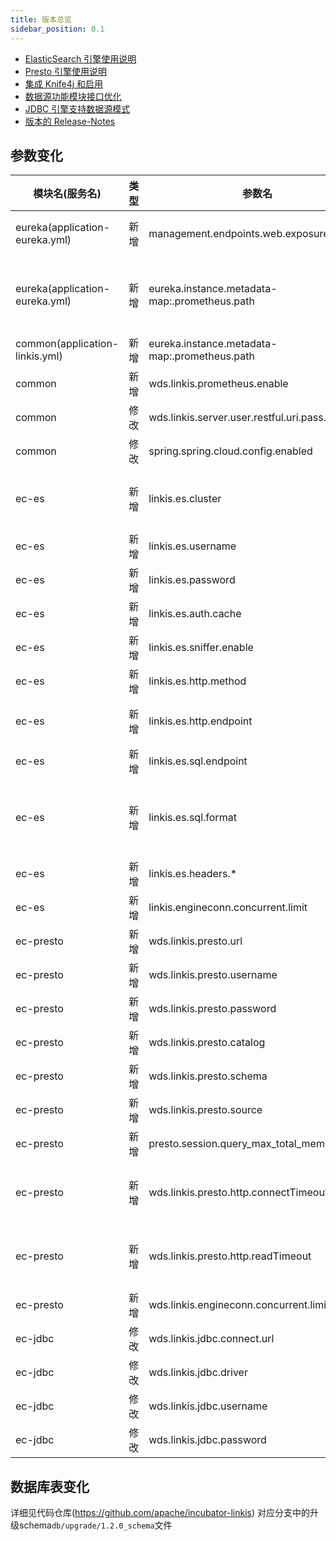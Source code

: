 ```yaml
---
title: 版本总览
sidebar_position: 0.1
--- 
```

- [ElasticSearch 引擎使用说明](/engine-usage/elasticsearch.md)
- [Presto 引擎使用说明](/engine-usage/presto.md)
- [集成 Knife4j 和启用](/deployment/involve-knife4j-into-linkis.md)
- [数据源功能模块接口优化](/api/http/linkis-ps-publicservice-api/metadataquery-api.md)
- [JDBC 引擎支持数据源模式](/engine-usage/jdbc.md)
- [版本的 Release-Notes](/download/release-notes-1.2.0)

## 参数变化 

| 模块名(服务名)| 类型  |     参数名                                                | 默认值             | 描述                                                    |
| ----------- | ----- | -------------------------------------------------------- | ---------------- | ------------------------------------------------------- |
|eureka(application-eureka.yml) | 新增  | management.endpoints.web.exposure.include|refresh,info,health,metrics   | Spring Boot Actuator暴露端口范围|
|eureka(application-eureka.yml)  | 新增   |eureka.instance.metadata-map:.prometheus.path| ${prometheus.path:/actuator/prometheus} | 注册在eureka元数据中的微服务prometheus监控端口|
|common(application-linkis.yml) | 新增  | eureka.instance.metadata-map:.prometheus.path| ${prometheus.path:${prometheus.endpoint}}} | 同上|
|common       | 新增  |wds.linkis.prometheus.enable  | false|        |
|common  | 修改  | wds.linkis.server.user.restful.uri.pass.auth               | /api/rest_j/v1/actuator/prometheus|                                 |
|common | 修改  | spring.spring.cloud.config.enabled                   | false|                                |
|ec-es | 新增  | linkis.es.cluster        			| 127.0.0.1:9200    | ElasticSearch 集群，多个节点使用逗号分隔 |
|ec-es | 新增  | linkis.es.username       			| 无    			| ElasticSearch 集群用户名                 |
|ec-es | 新增  | linkis.es.password       			| 无       			| ElasticSearch 集群密码                   |
|ec-es | 新增  | linkis.es.auth.cache     			| false       		| 客户端是否缓存认证                       |
|ec-es | 新增  | linkis.es.sniffer.enable 			| false          	| 客户端是否开启 sniffer                   |
|ec-es | 新增  | linkis.es.http.method    			| GET               | 调用方式                                 |
|ec-es | 新增  | linkis.es.http.endpoint  			| /_search          | JSON 脚本调用的 Endpoint                 |
|ec-es | 新增  | linkis.es.sql.endpoint   			| /_sql             | SQL 脚本调用的 Endpoint                  |
|ec-es | 新增  | linkis.es.sql.format     			| {"query":"%s"} 	| SQL 脚本调用的模板，%s 替换成 SQL 作为请求体请求Es 集群 |
|ec-es | 新增  | linkis.es.headers.* 	            | 无 				| 客户端 Headers 配置 |
|ec-es | 新增  | linkis.engineconn.concurrent.limit | 100				| 引擎最大并发 |
|ec-presto | 新增  | wds.linkis.presto.url                  | http://127.0.0.1:8080 | Presto 集群连接                             | 
|ec-presto | 新增  | wds.linkis.presto.username             | default               | Presto 集群用户名                           | 
|ec-presto | 新增  | wds.linkis.presto.password             | 无                    | Presto 集群密码                             |
|ec-presto | 新增  | wds.linkis.presto.catalog              | system                | 查询的 Catalog                              | 
|ec-presto | 新增  | wds.linkis.presto.schema               | 无                    | 查询的 Schema                               | 
|ec-presto | 新增  | wds.linkis.presto.source               | global                | 查询使用的 source                           |
|ec-presto | 新增  | presto.session.query_max_total_memory  | 8GB                   | 查询使用最大的内存                          | 
|ec-presto | 新增  | wds.linkis.presto.http.connectTimeout  | 60                    | Presto 客户端的 connect timeout（单位：秒） |
|ec-presto | 新增  | wds.linkis.presto.http.readTimeout     | 60                    | Presto 客户端的 read timeout（单位：秒）    |
|ec-presto | 新增  | wds.linkis.engineconn.concurrent.limit | 100                   | Presto 引擎最大并发数                       | 
|ec-jdbc | 修改  | wds.linkis.jdbc.connect.url            | jdbc:mysql://127.0.0.1:3306/test	|	jdbc连接url				|
|ec-jdbc | 修改  | wds.linkis.jdbc.driver            		| com.mysql.jdbc.Driver			  	|	jdbc连接驱动包			|
|ec-jdbc | 修改  | wds.linkis.jdbc.username            	| 无								|	jdbc连接用户名			|
|ec-jdbc | 修改  | wds.linkis.jdbc.password            	| 无								|	jdbc连接密码			|

## 数据库表变化 
详细见代码仓库(https://github.com/apache/incubator-linkis) 对应分支中的升级schema`db/upgrade/1.2.0_schema`文件
